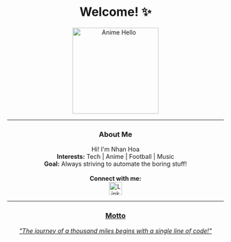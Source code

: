 <h1 align="center"> Welcome! ✨</h1>
<p align="center">
  <img src="https://media.giphy.com/media/TF9z8Id4LJru8/giphy.gif" alt="Anime Hello" width="200">
</p>

---

<h3 align="center"> About Me </h3>
<p align="center">
   Hi! I'm Nhan Hoa <br>
   <b>Interests:</b> Tech | Anime | Football | Music <br>
   <b>Goal:</b> Always striving to automate the boring stuff! <br><br>
   <b>Connect with me:</b> <br>
  <a href="https://linkedin.com/in/hoacn" target="_blank">
    <img src="https://raw.githubusercontent.com/rahuldkjain/github-profile-readme-generator/master/src/images/icons/Social/linked-in-alt.svg" alt="LinkedIn" height="30" />

</p>

---


<h3 align="center"> Motto </h3>
<p align="center">
  <em>"The journey of a thousand miles begins with a single line of code!"</em>
</p>
